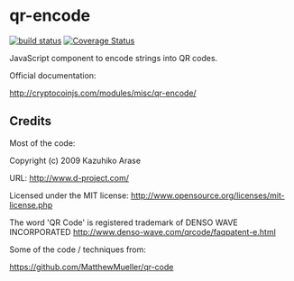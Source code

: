 qr-encode
==========

[![build status](https://secure.travis-ci.org/cryptocoinjs/qr-encode.png)](http://travis-ci.org/cryptocoinjs/qr-encode)
[![Coverage Status](https://img.shields.io/coveralls/cryptocoinjs/qr-encode.svg)](https://coveralls.io/r/cryptocoinjs/qr-encode)

JavaScript component to encode strings into QR codes.

Official documentation:

http://cryptocoinjs.com/modules/misc/qr-encode/


Credits
-------

Most of the code: 
 
Copyright (c) 2009 Kazuhiko Arase

URL: http://www.d-project.com/

Licensed under the MIT license:
http://www.opensource.org/licenses/mit-license.php

The word 'QR Code' is registered trademark of
DENSO WAVE INCORPORATED
http://www.denso-wave.com/qrcode/faqpatent-e.html

Some of the code / techniques from:

https://github.com/MatthewMueller/qr-code
